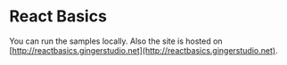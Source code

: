 # React Basics

You can run the samples locally. Also the site is hosted on [http://reactbasics.gingerstudio.net](http://reactbasics.gingerstudio.net).
